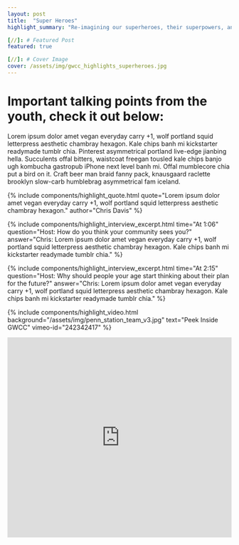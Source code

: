 ```yaml
---
layout: post
title:  "Super Heroes"
highlight_summary: "Re-imagining our superheroes, their superpowers, and more cool stuff that should be added here for an appropriate subtitle"

[//]: # Featured Post
featured: true

[//]: # Cover Image
cover: /assets/img/gwcc_highlights_superheroes.jpg
---
```

# Important talking points from the youth, check it out below:

Lorem ipsum dolor amet vegan everyday carry +1, wolf portland squid letterpress aesthetic chambray hexagon. Kale chips banh mi kickstarter readymade tumblr chia. Pinterest asymmetrical portland live-edge jianbing hella. Succulents offal bitters, waistcoat freegan tousled kale chips banjo ugh kombucha gastropub iPhone next level banh mi. Offal mumblecore chia put a bird on it. Craft beer man braid fanny pack, knausgaard raclette brooklyn slow-carb humblebrag asymmetrical fam iceland.

{%  include components/highlight_quote.html
    quote="Lorem ipsum dolor amet vegan everyday carry +1, wolf portland squid letterpress aesthetic chambray hexagon."
    author="Chris Davis"
%}

{%  include components/highlight_interview_excerpt.html
    time="At 1:06"
    question="Host: How do you think your community sees you?"
    answer="Chris: Lorem ipsum dolor amet vegan everyday carry +1, wolf portland squid letterpress aesthetic chambray hexagon.  Kale chips banh mi kickstarter readymade tumblr chia."
%}

{%  include components/highlight_interview_excerpt.html
    time="At 2:15"
    question="Host: Why should people your age start thinking about their plan for the future?"
    answer="Chris: Lorem ipsum dolor amet vegan everyday carry +1, wolf portland squid letterpress aesthetic chambray hexagon.  Kale chips banh mi kickstarter readymade tumblr chia."
%}

{% include components/highlight_video.html
    background="/assets/img/penn_station_team_v3.jpg"
    text="Peek Inside GWCC"
    vimeo-id="242342417"
%}

<div class="highlight_audio">
    <iframe width="100%" height="450" scrolling="no" frameborder="no" allow="autoplay" src="https://w.soundcloud.com/player/?url=https%3A//api.soundcloud.com/tracks/400628403&amp;color=%23ff5500&amp;auto_play=false&amp;hide_related=false&amp;show_comments=true&amp;show_user=true&amp;show_reposts=false&amp;show_teaser=true&amp;visual=true"></iframe>
</div>
